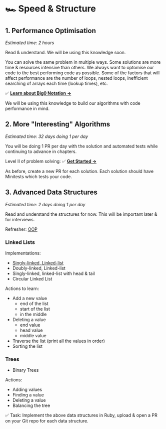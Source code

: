 # 🏎 Speed & Structure

## 1. Performance Optimisation
*Estimated time: 2 hours*

Read & understand. We will be using this knowledge soon.

You can solve the same problem in multiple ways. Some solutions are more time & resources intensive than others.
We always want to optomise our code to the best performing code as possible. Some of the factors that will affect performance are the number of loops, nested loops, inefficient searching of arrays each time (lookup times), etc.

✅ **[Learn about Big0 Notation →](https://rob-bell.net/2009/06/a-beginners-guide-to-big-o-notation/)**

We will be using this knowledge to build our algorithms with code performance in mind.


## 2. More "Interesting" Algorithms
*Estimated time: 32 days doing 1 per day*

You will be doing 1 PR per day with the solution and automated tests while continuing to advance in chapters.

Level II of problem solving:
✅ **[Get Started →](../02_Problems/02_Medium)**

As before, create a new PR for each solution. Each solution should have Minitests which tests your code.


## 3. Advanced Data Structures
*Estimated time: 2 days doing 1 per day*

Read and understand the structures for now. This will be important later & for interviews.

Refresher: [OOP](https://www.rubyguides.com/ruby-tutorial/object-oriented-programming/)

### Linked Lists

Implementations:
- [Singly-linked, Linked-list](https://hackernoon.com/implementing-singly-linked-list-with-ruby-om2df3ya6)
- Doubly-linked, Linked-list
- Singly-linked, linked-list with head & tail
- Circular Linked List

Actions to learn:
- Add a new value
  - end of the list
  - start of the list
  - in the middle
- Deleting a value
  - end value
  - head value
  - middle value
- Traverse the list (print all the values in order)
- Sorting the list


### Trees
- Binary Trees

Actions:
- Adding values
- Finding a value
- Deleting a value
- Balancing the tree

✅ Task: Implement the above data structures in Ruby, upload & open a PR on your Git repo for each data structure.
